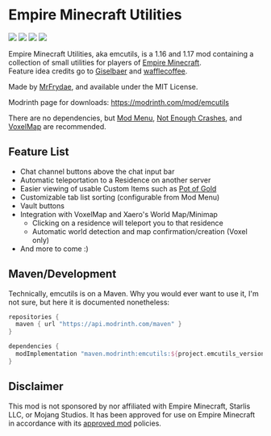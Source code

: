 # Empire Minecraft Utilities

[![](https://waffle.coffee/modrinth/emcutils/downloads?style=flat-square)](https://modrinth.com/mod/emcutils)
![](https://tokei.rs/b1/github/wafflecoffee/Empire-Minecraft-Utilities?category=code)
![](https://tokei.rs/b1/github/wafflecoffee/Empire-Minecraft-Utilities?category=files)
![](https://img.shields.io/badge/environment-client-1976d2)

Empire Minecraft Utilities, aka emcutils, is a 1.16 and 1.17 mod containing a collection of small utilities for players of [Empire Minecraft](https://ref.emc.gs/GreenMeanie).  
Feature idea credits go to [Giselbaer](https://u.emc.gs/Giselbaer) and [wafflecoffee](https://u.emc.gs/wafflecoffee).

Made by [MrFrydae](https://u.emc.gs/GreenMeanie), and available under the MIT License.

Modrinth page for downloads: https://modrinth.com/mod/emcutils

There are no dependencies, but [Mod Menu](https://modrinth.com/mod/modmenu), [Not Enough Crashes](https://modrinth.com/mod/notenoughcrashes), and [VoxelMap](https://www.curseforge.com/minecraft/mc-mods/voxelmap) are recommended.

## Feature List

* Chat channel buttons above the chat input bar
* Automatic teleportation to a Residence on another server
* Easier viewing of usable Custom Items such as [Pot of Gold](https://wiki.emc.gs/pot-of-gold)
* Customizable tab list sorting (configurable from Mod Menu)
* Vault buttons
* Integration with VoxelMap and Xaero's World Map/Minimap
  * Clicking on a residence will teleport you to that residence
  * Automatic world detection and map confirmation/creation (Voxel only)
* And more to come :)

## Maven/Development

Technically, emcutils is on a Maven. Why you would ever want to use it, I'm not sure, but here it is documented nonetheless:

```groovy
repositories {
  maven { url "https://api.modrinth.com/maven" }
}

dependencies {
  modImplementation "maven.modrinth:emcutils:${project.emcutils_version}"
}
```

## Disclaimer

This mod is not sponsored by nor affiliated with Empire Minecraft, Starlis LLC, or Mojang Studios. It has been approved for use on Empire Minecraft in accordance with its [approved mod](https://mods.emc.gs) policies.
